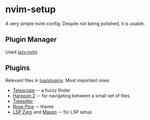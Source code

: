 # nvim-setup

A very simple nvim config. Despite not being polished, it is usable.

## Plugin Manager
Used [lazy.nvim](https://github.com/folke/lazy.nvim)

## Plugins

Relevant files in [lua/plugins](https://github.com/ivtivan/nvim-setup/tree/master/lua/plugins). Most important ones:
- [Telescope](https://github.com/nvim-telescope/telescope.nvim) -- a fuzzy finder
- [Harpoon 2](https://github.com/ThePrimeagen/harpoon/tree/harpoon2) -- for navigating between a small set of files
- [Treesitter](https://github.com/nvim-treesitter/nvim-treesitter)
- [Rose Pine](https://github.com/rose-pine/neovim) -- theme
- [LSP Zero](https://github.com/VonHeikemen/lsp-zero.nvim) and [Mason](https://github.com/williamboman/mason.nvim) -- for LSP setup 
